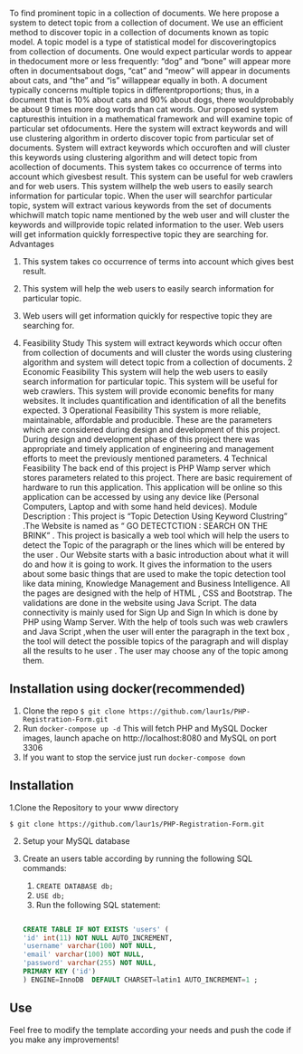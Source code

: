 To find prominent topic in a collection of documents. We here propose a system to
detect topic from a collection of document. We use an efficient method to discover
topic in a collection of documents known as topic model. A topic model is a type
of statistical model for discoveringtopics from collection of documents. One would
expect particular words to appear in thedocument more or less frequently: “dog”
and “bone” will appear more often in documentsabout dogs, “cat” and “meow”
will appear in documents about cats, and “the” and “is” willappear equally in both.
A document typically concerns multiple topics in differentproportions; thus, in a
document that is 10% about cats and 90% about dogs, there wouldprobably be
about 9 times more dog words than cat words. Our proposed system capturesthis
intuition in a mathematical framework and will examine topic of particular set
ofdocuments. Here the system will extract keywords and will use clustering
algorithm in orderto discover topic from particular set of documents. System will
extract keywords which occuroften and will cluster this keywords using clustering
algorithm and will detect topic from acollection of documents. This system takes
co occurrence of terms into account which givesbest result. This system can be
useful for web crawlers and for web users. This system willhelp the web users to
easily search information for particular topic. When the user will searchfor
particular topic, system will extract various keywords from the set of documents
whichwill match topic name mentioned by the web user and will cluster the
keywords and willprovide topic related information to the user. Web users will get
information quickly forrespective topic they are searching for.
Advantages
1. This system takes co occurrence of terms into account which gives best
result.
2. This system will help the web users to easily search information for
particular topic.
3. Web users will get information quickly for respective topic they are
searching for.

1. Feasibility Study
This system will extract keywords which occur often from collection of documents
and will cluster the words using clustering algorithm and system will detect topic
from a collection of documents.
2 Economic Feasibility
This system will help the web users to easily search information for
particular topic. This system will be useful for web crawlers. This
system will provide economic benefits for many websites. It includes
quantification and identification of all the benefits expected.
3 Operational Feasibility
This system is more reliable, maintainable, affordable and producible.
These are the parameters which are considered during design and
development of this project. During design and development phase of
this project there was appropriate and timely application of
engineering and management efforts to meet the previously mentioned
parameters.
4 Technical Feasibility
The back end of this project is PHP Wamp server which stores
parameters related to this project. There are basic requirement of
hardware to run this application. This application will be online so this
application can be accessed by using any device like (Personal
Computers, Laptop and with some hand held devices).
Module Description :
This project is “Topic Detection Using Keyword Clustring” .The Website is named
as “ GO DETECTCTION : SEARCH ON THE BRINK” . This project is basically
a web tool which will help the users to detect the Topic of the paragraph or the
lines which will be entered by the user .
Our Website starts with a basic introduction about what it will do and how it is
going to work. It gives the information to the users about some basic things that are
used to make the topic detection tool like data mining, Knowledge Management
and Business Intelligence.
All the pages are designed with the help of HTML , CSS and Bootstrap. The
validations are done in the website using Java Script. The data connectivity is
mainly used for Sign Up and Sign In which is done by PHP using Wamp Server.
With the help of tools such was web crawlers and Java Script ,when the user will
enter the paragraph in the text box , the tool will detect the possible topics of the
paragraph and will display all the results to he user . The user may choose any of
the topic among them.
## Installation using docker(recommended)

1. Clone the repo `$ git clone https://github.com/laur1s/PHP-Registration-Form.git`
2. Run `docker-compose up -d` This will fetch PHP and MySQL Docker images, launch apache on http://localhost:8080 and MySQL on port 3306
3. If you want to stop the service just run `docker-compose down`

## Installation

1.Clone the Repository to your www directory
   ```
   $ git clone https://github.com/laur1s/PHP-Registration-Form.git
   ```
2. Setup your MySQL database
3. Create an users table according by running the following SQL commands:
   1. `CREATE DATABASE db;`
   2. `USE db;`
   3. Run the following SQL statement:
   
   ```SQL
   
   CREATE TABLE IF NOT EXISTS 'users' (
   'id' int(11) NOT NULL AUTO_INCREMENT,
   'username' varchar(100) NOT NULL,
   'email' varchar(100) NOT NULL,
   'password' varchar(255) NOT NULL,
   PRIMARY KEY ('id')
   ) ENGINE=InnoDB  DEFAULT CHARSET=latin1 AUTO_INCREMENT=1 ;


## Use
Feel free to modify the template according your needs and push the code if you make any improvements!
